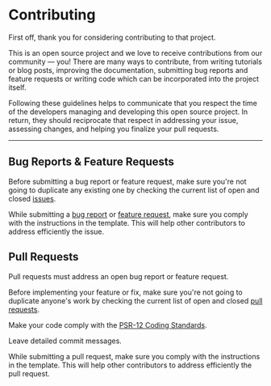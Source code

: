 # Contributing

First off, thank you for considering contributing to that project.

This is an open source project and we love to receive contributions from our community — you! There are many ways to contribute, from writing tutorials or blog posts, improving the documentation, submitting bug reports and feature requests or writing code which can be incorporated into the project itself.

Following these guidelines helps to communicate that you respect the time of the developers managing and developing this open source project. In return, they should reciprocate that respect in addressing your issue, assessing changes, and helping you finalize your pull requests.

---

## Bug Reports & Feature Requests

Before submitting a bug report or feature request, make sure you're not going to duplicate any existing one by checking the current list of open and closed [issues](https://github.com/opportus/linker-service/issues).

While submitting a [bug report](https://github.com/opportus/linker-service/issues/new?template=bug_report.md) or [feature request](https://github.com/opportus/linker-service/issues/new?template=feature_request.md), make sure you comply with the instructions in the template. This will help other contributors to address efficiently the issue.

## Pull Requests

Pull requests must address an open bug report or feature request.

Before implementing your feature or fix, make sure you're not going to duplicate anyone's work by checking the current list of open and closed [pull requests](https://github.com/opportus/linker-service/pulls).

Make your code comply with the [PSR-12 Coding Standards](https://www.php-fig.org/psr/psr-12/).

Leave detailed commit messages.

While submitting a pull request, make sure you comply with the instructions in the template. This will help other contributors to address efficiently the pull request.
